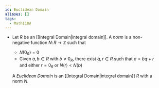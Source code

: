 ```yaml
---
id: Euclidean Domain
aliases: []
tags:
  - Math110A
---
```


- Let $R$ be an [[Integral Domain|integral domain]]. A _norm_ is a non-negative
  function $N\colon R\to \mathbb{Z}$ such that

  - $N(0_R) = 0$
  - Given $a, b\in R$ with $b\neq 0_R$, there exist $q, r\in R$ such that
    $a = bq + r$ and either $r = 0_R$ or $N(r) < N(b)$

  A _Euclidean Domain_ is an [[Integral Domain|integral domain]] $R$ with a norm
  $N$.
